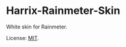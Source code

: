 # Harrix-Rainmeter-Skin

White skin for Rainmeter.

License: [MIT](https://github.com/Harrix/Harrix-Rainmeter-Skin/blob/master/LICENSE.md).